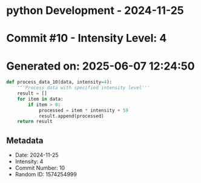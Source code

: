 ﻿# python Development - 2024-11-25
# Commit #10 - Intensity Level: 4
# Generated on: 2025-06-07 12:24:50
```python
def process_data_10(data, intensity=4):
    '''Process data with specified intensity level'''
    result = []
    for item in data:
        if item > 0:
            processed = item * intensity + 59
            result.append(processed)
    return result
```
## Metadata
- Date: 2024-11-25
- Intensity: 4
- Commit Number: 10
- Random ID: 1574254999
